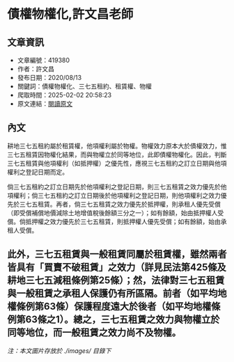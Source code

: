 # 債權物權化,許文昌老師

## 文章資訊
- 文章編號：419380
- 作者：許文昌
- 發布日期：2020/08/13
- 關鍵詞：債權物權化、三七五租約、租賃權、物權
- 爬取時間：2025-02-02 20:58:23
- 原文連結：[閱讀原文](https://real-estate.get.com.tw/Columns/detail.aspx?no=419380)

## 內文
耕地三七五租約屬於租賃權，他項權利屬於物權。物權效力原本大於債權效力，惟三七五租賃因物權化結果，而與物權立於同等地位，此即債權物權化。因此，判斷三七五租賃與他項權利（如抵押權）之優先性，應視三七五租約之訂立日期與他項權利之登記日期而定。

倘三七五租約之訂立日期先於他項權利之登記日期，則三七五租賃之效力優先於他項權利；倘三七五租約之訂立日期後於他項權利之登記日期，則他項權利之效力優先於三七五租賃。再者，倘三七五租賃之效力優先於抵押權，則承租人優先受償（即受償補償地價減除土地增值稅後餘額三分之一）；如有餘額，始由抵押權人受償。倘抵押權之效力優先於三七五租賃，則抵押權人優先受償；如有餘額，始由承租人受償。

此外，三七五租賃與一般租賃同屬於租賃權，雖然兩者皆具有「買賣不破租賃」之效力（詳見民法第425條及耕地三七五減租條例第25條）；然，法律對三七五租賃與一般租賃之承租人保護仍有所區隔。前者（如平均地權條例第63條）保護程度遠大於後者（如平均地權條例第63條之1）。總之，三七五租賃之效力與物權立於同等地位，而一般租賃之效力尚不及物權。
---
*注：本文圖片存放於 ./images/ 目錄下*
